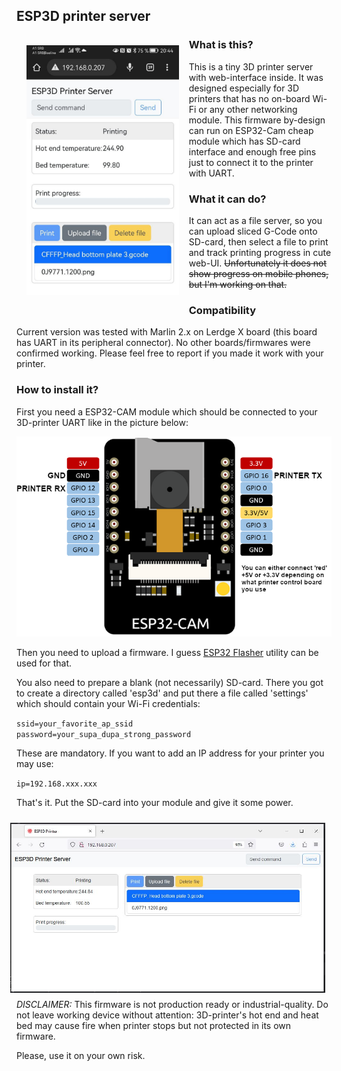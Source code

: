 ESP3D printer server
---

<p>
<img src="./screenshot-1.jpg" height="400" align="left" style="margin: 16px;">
</p>

### What is this?
This is a tiny 3D printer server with web-interface inside. It was designed
especially for 3D printers that has no on-board Wi-Fi or any other networking module.
This firmware by-design can run on ESP32-Cam cheap module which has SD-card interface
and enough free pins just to connect it to the printer with UART.



### What it can do?
It can act as a file server, so you can upload sliced G-Code onto SD-card, then
select a file to print and track printing progress in cute web-UI. ~~Unfortunately
it does not show progress on mobile phones, but I'm working on that.~~

### Compatibility
Current version was tested with Marlin 2.x on Lerdge X board (this board has
UART in its peripheral connector). No other boards/firmwares were confirmed working.
Please feel free to report if you made it work with your printer.

### How to install it?
First you need a ESP32-CAM module which should be connected to your 3D-printer UART
like in the picture below:

![alt text](./connection-example.png "ESP32-cam pins usage")

Then you need to upload a firmware. I guess [ESP32 Flasher](https://www.espressif.com/en/support/download/other-tools) utility can be used for 
that.

You also need to prepare a blank (not necessarily) SD-card. There you got to 
create a directory called 'esp3d' and put there a file called 'settings' which
should contain your Wi-Fi credentials:

`ssid=your_favorite_ap_ssid`\
`password=your_supa_dupa_strong_password`

These are mandatory. If you want to add an IP address for your printer you may use:

`ip=192.168.xxx.xxx`

That's it. Put the SD-card into your module and give it some power.

<img src="./screenshot-2.jpg" align="right" style="margin: 10px;">

---

*DISCLAIMER:* This firmware is not production ready or industrial-quality. Do not leave
working device without attention: 3D-printer's hot end and heat bed may cause fire 
when printer stops but not protected in its own firmware.

Please, use it on your own risk.
